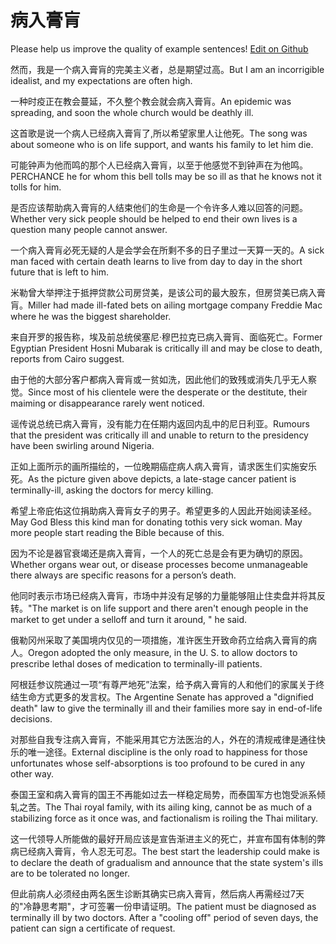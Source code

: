 # 病入膏肓

Please help us improve the quality of example sentences! [Edit on Github](https://github.com/jiyushe/jiyu-example-sentence-source/blob/main/chinese/bingrugaohuang.md)

<p><span class="chinese">然而，我是一个病入膏肓的完美主义者，总是期望过高。</span><span class="english">But I am an incorrigible idealist, and my expectations are often high.</span></p>

<p><span class="chinese">一种时疫正在教会蔓延，不久整个教会就会病入膏肓。</span><span class="english">An epidemic was spreading, and soon the whole church would be deathly ill.</span></p>

<p><span class="chinese">这首歌是说一个病人已经病入膏肓了,所以希望家里人让他死。</span><span class="english">The song was about someone who is on life support, and wants his family to let him die.</span></p>

<p><span class="chinese">可能钟声为他而鸣的那个人已经病入膏肓，以至于他感觉不到钟声在为他鸣。</span><span class="english">PERCHANCE he for whom this bell tolls may be so ill as that he knows not it tolls for him.</span></p>

<p><span class="chinese">是否应该帮助病入膏肓的人结束他们的生命是一个令许多人难以回答的问题。</span><span class="english">Whether very sick people should be helped to end their own lives is a question many people cannot answer.</span></p>

<p><span class="chinese">一个病入膏肓必死无疑的人是会学会在所剩不多的日子里过一天算一天的。</span><span class="english">A sick man faced with certain death learns to live from day to day in the short future that is left to him.</span></p>

<p><span class="chinese">米勒曾大举押注于抵押贷款公司房贷美，是该公司的最大股东，但房贷美已病入膏肓。</span><span class="english">Miller had made ill-fated bets on ailing mortgage company Freddie Mac where he was the biggest shareholder.</span></p>

<p><span class="chinese">来自开罗的报告称，埃及前总统侯塞尼·穆巴拉克已病入膏肓、面临死亡。</span><span class="english">Former Egyptian President Hosni Mubarak is critically ill and may be close to death, reports from Cairo suggest.</span></p>

<p><span class="chinese">由于他的大部分客户都病入膏肓或一贫如洗，因此他们的致残或消失几乎无人察觉。</span><span class="english">Since most of his clientele were the desperate or the destitute, their maiming or disappearance rarely went noticed.</span></p>

<p><span class="chinese">谣传说总统已病入膏肓，没有能力在任期内返回内乱中的尼日利亚。</span><span class="english">Rumours that the president was critically ill and unable to return to the presidency have been swirling around Nigeria.</span></p>

<p><span class="chinese">正如上面所示的画所描绘的，一位晚期癌症病人病入膏肓，请求医生们实施安乐死。</span><span class="english">As the picture given above depicts, a late-stage cancer patient is terminally-ill, asking the doctors for mercy killing.</span></p>

<p><span class="chinese">希望上帝庇佑这位捐助病入膏肓女子的男子。希望更多的人因此开始阅读圣经。</span><span class="english">May God Bless this kind man for donating tothis very sick woman. May more people start reading the Bible because of this.</span></p>

<p><span class="chinese">因为不论是器官衰竭还是病入膏肓，一个人的死亡总是会有更为确切的原因。</span><span class="english">Whether organs wear out, or disease processes become unmanageable there always are specific reasons for a person’s death.</span></p>

<p><span class="chinese">他同时表示市场已经病入膏肓，市场中并没有足够的力量能够阻止住卖盘并将其反转。</span><span class="english">"The market is on life support and there aren't enough people in the market to get under a selloff and turn it around, " he said.</span></p>

<p><span class="chinese">俄勒冈州采取了美国境内仅见的一项措施，准许医生开致命药立给病入膏肓的病人。</span><span class="english">Oregon adopted the only measure, in the U. S. to allow doctors to prescribe lethal doses of medication to terminally-ill patients.</span></p>

<p><span class="chinese">阿根廷参议院通过一项“有尊严地死”法案，给予病入膏肓的人和他们的家属关于终结生命方式更多的发言权。</span><span class="english">The Argentine Senate has approved a "dignified death" law to give the terminally ill and their families more say in end-of-life decisions.</span></p>

<p><span class="chinese">对那些自我专注病入膏肓，不能采用其它方法医治的人，外在的清规戒律是通往快乐的唯一途径。</span><span class="english">External discipline is the only road to happiness for those unfortunates whose self-absorptions is too profound to be cured in any other way.</span></p>

<p><span class="chinese">泰国王室和病入膏肓的国王不再能如过去一样稳定局势，而泰国军方也饱受派系倾轧之苦。</span><span class="english">The Thai royal family, with its ailing king, cannot be as much of a stabilizing force as it once was, and factionalism is roiling the Thai military.</span></p>

<p><span class="chinese">这一代领导人所能做的最好开局应该是宣告渐进主义的死亡，并宣布国有体制的弊病已经病入膏肓，令人忍无可忍。</span><span class="english">The best start the leadership could make is to declare the death of gradualism and announce that the state system's ills are to be tolerated no longer.</span></p>

<p><span class="chinese">但此前病人必须经由两名医生诊断其确实已病入膏肓，然后病人再需经过7天的"冷静思考期"，才可签署一份申请证明。</span><span class="english">The patient must be diagnosed as terminally ill by two doctors. After a "cooling off" period of seven days, the patient can sign a certificate of request.</span></p>

